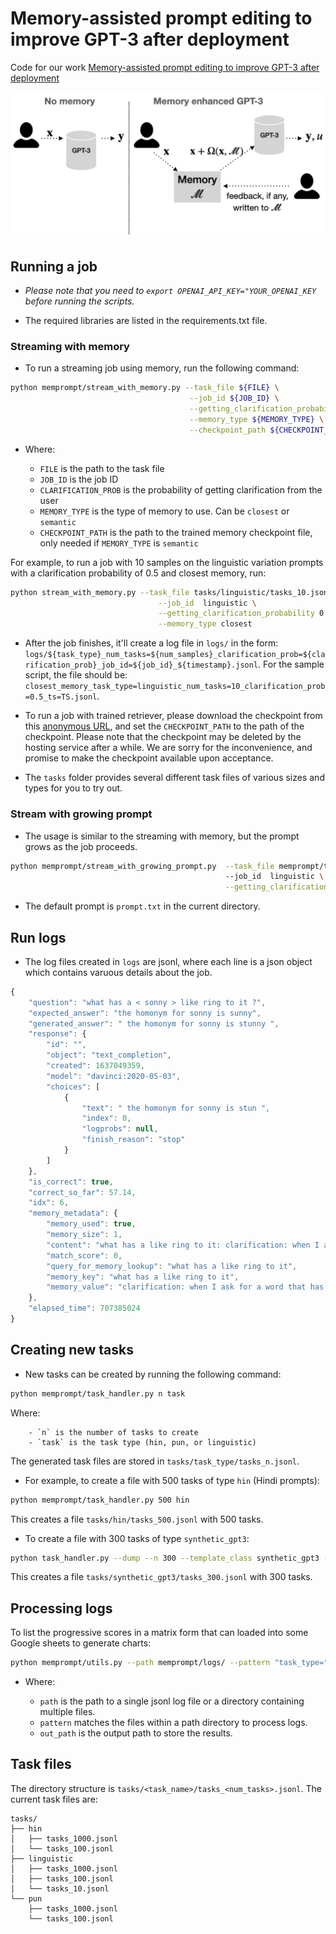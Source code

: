 # Memory-assisted prompt editing to improve GPT-3 after deployment

Code for our work [Memory-assisted prompt editing to improve GPT-3 after deployment](https://arxiv.org/abs/2201.06009?context=cs)

![Memprompt](res/architecture-v2.png)

## Running a job

- _Please note that you need to `export OPENAI_API_KEY="YOUR_OPENAI_KEY` before running the scripts._

- The required libraries are listed in the requirements.txt file.

### Streaming with memory

- To run a streaming job using memory, run the following command:

```sh
python memprompt/stream_with_memory.py --task_file ${FILE} \
                                        --job_id ${JOB_ID} \
                                        --getting_clarification_probability ${CLARIFICATION_PROB} \
                                        --memory_type ${MEMORY_TYPE} \
                                        --checkpoint_path ${CHECKPOINT_PATH} \
```

- Where:

    - `FILE` is the path to the task file
    - `JOB_ID` is the job ID
    - `CLARIFICATION_PROB` is the probability of getting clarification from the user
    - `MEMORY_TYPE` is the type of memory to use. Can be `closest` or `semantic`
    - `CHECKPOINT_PATH` is the path to the trained memory checkpoint file, only needed if `MEMORY_TYPE` is `semantic`

For example, to run a job with 10 samples on the linguistic variation prompts with a clarification probability of 0.5 and closest memory, run:

```sh
python stream_with_memory.py --task_file tasks/linguistic/tasks_10.jsonl \
                                 --job_id  linguistic \
                                 --getting_clarification_probability 0.5 \
                                 --memory_type closest
```


* After the job finishes, it'll create a log file in `logs/` in the form: `logs/${task_type}_num_tasks=${num_samples}_clarification_prob=${clarification_prob}_job_id=${job_id}_${timestamp}.jsonl`. For the sample script, the file should be: `closest_memory_task_type=linguistic_num_tasks=10_clarification_prob=0.5_ts=TS.jsonl`.

* To run a job with trained retriever, please download the checkpoint from this [anonymous URL](https://anonymshare.com/z8Nm/trained-memory.pt), and set the `CHECKPOINT_PATH` to the path of the checkpoint. Please note that the checkpoint may be deleted by the hosting service after a while. We are sorry for the inconvenience, and promise to make the checkpoint available upon acceptance.

* The `tasks` folder provides several different task files of various sizes and types for you to try out.

### Stream with growing prompt

- The usage is similar to the streaming with memory, but the prompt grows as the job proceeds.

```sh
python memprompt/stream_with_growing_prompt.py  --task_file memprompt/tasks/linguistic/tasks_10.jsonl\ 
                                                --job_id  linguistic \
                                                --getting_clarification_probability 0.5
```

- The default prompt is `prompt.txt` in the current directory.

## Run logs

- The log files created in `logs` are jsonl, where each line is a json object which contains varuous details about the job.

```js
{
    "question": "what has a < sonny > like ring to it ?",
    "expected_answer": "the homonym for sonny is sunny",
    "generated_answer": " the homonym for sonny is stunny ",
    "response": {
        "id": "",
        "object": "text_completion",
        "created": 1637049359,
        "model": "davinci:2020-05-03",
        "choices": [
            {
                "text": " the homonym for sonny is stun ",
                "index": 0,
                "logprobs": null,
                "finish_reason": "stop"
            }
        ]
    },
    "is_correct": true,
    "correct_so_far": 57.14,
    "idx": 6,
    "memory_metadata": {
        "memory_used": true,
        "memory_size": 1,
        "content": "what has a like ring to it: clarification: when I ask for a word that has a similar ring to it , I want a homonym.",
        "match_score": 0,
        "query_for_memory_lookup": "what has a like ring to it",
        "memory_key": "what has a like ring to it",
        "memory_value": "clarification: when I ask for a word that has a similar ring to it , I want a homonym."
    },
    "elapsed_time": 707385024
}
```

## Creating new tasks

- New tasks can be created by running the following command:


```sh
python memprompt/task_handler.py n task
```

Where:
    
        - `n` is the number of tasks to create
        - `task` is the task type (hin, pun, or linguistic)

The generated task files are stored in `tasks/task_type/tasks_n.jsonl`.

- For example, to create a file with 500 tasks of type `hin` (Hindi prompts):

```sh
python memprompt/task_handler.py 500 hin
```

This creates a file `tasks/hin/tasks_500.jsonl` with 500 tasks.

- To create a file with 300 tasks of type `synthetic_gpt3`:

```sh
python task_handler.py --dump --n 300 --template_class synthetic_gpt3 --task_files data/gpt3-word-tasks/raw.jsonl
```

This creates a file `tasks/synthetic_gpt3/tasks_300.jsonl` with 300 tasks.



## Processing logs

To list the progressive scores in a matrix form that can loaded into some Google sheets to generate charts:

```sh
python memprompt/utils.py --path memprompt/logs/ --pattern "task_type="
```

- Where:

    - `path` is the path to a single jsonl log file or a directory containing multiple files.
    - `pattern` matches the files within a path directory to process logs.
    - `out_path` is the output path to store the results.



## Task files

The directory structure is `tasks/<task_name>/tasks_<num_tasks>.jsonl`.
The current task files are:
```
tasks/
├── hin
│   ├── tasks_1000.jsonl
│   └── tasks_100.jsonl
├── linguistic
│   ├── tasks_1000.jsonl
│   ├── tasks_100.jsonl
│   └── tasks_10.jsonl
└── pun
    ├── tasks_1000.jsonl
    └── tasks_100.jsonl
```

